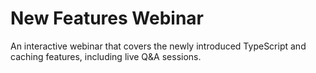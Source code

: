# New Features Webinar
An interactive webinar that covers the newly introduced TypeScript and caching features, including live Q&A sessions.